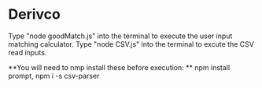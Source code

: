 # Derivco
Type "node goodMatch.js" into the terminal to execute the user input matching calculator.
Type "node CSV.js" into the terminal to excute the CSV read inputs.
            
**You will need to nmp install these before execution:          **
            npm install prompt,
            npm i -s csv-parser
